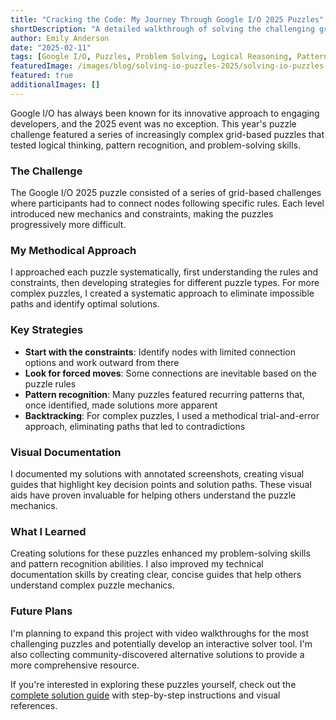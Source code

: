 ```yaml
---
title: "Cracking the Code: My Journey Through Google I/O 2025 Puzzles"
shortDescription: "A detailed walkthrough of solving the challenging grid-based puzzles from Google I/O 2025"
author: Emily Anderson
date: "2025-02-11"
tags: [Google I/O, Puzzles, Problem Solving, Logical Reasoning, Pattern Recognition]
featuredImage: /images/blog/solving-io-puzzles-2025/solving-io-puzzles-2025-featured.jpg
featured: true
additionalImages: []
---
```


Google I/O has always been known for its innovative approach to engaging developers, and the 2025 event was no exception. This year's puzzle challenge featured a series of increasingly complex grid-based puzzles that tested logical thinking, pattern recognition, and problem-solving skills.

### The Challenge

The Google I/O 2025 puzzle consisted of a series of grid-based challenges where participants had to connect nodes following specific rules. Each level introduced new mechanics and constraints, making the puzzles progressively more difficult.

### My Methodical Approach

I approached each puzzle systematically, first understanding the rules and constraints, then developing strategies for different puzzle types. For more complex puzzles, I created a systematic approach to eliminate impossible paths and identify optimal solutions.

### Key Strategies

*   **Start with the constraints**: Identify nodes with limited connection options and work outward from there
*   **Look for forced moves**: Some connections are inevitable based on the puzzle rules
*   **Pattern recognition**: Many puzzles featured recurring patterns that, once identified, made solutions more apparent
*   **Backtracking**: For complex puzzles, I used a methodical trial-and-error approach, eliminating paths that led to contradictions

### Visual Documentation

I documented my solutions with annotated screenshots, creating visual guides that highlight key decision points and solution paths. These visual aids have proven invaluable for helping others understand the puzzle mechanics.

### What I Learned

Creating solutions for these puzzles enhanced my problem-solving skills and pattern recognition abilities. I also improved my technical documentation skills by creating clear, concise guides that help others understand complex puzzle mechanics.

### Future Plans

I'm planning to expand this project with video walkthroughs for the most challenging puzzles and potentially develop an interactive solver tool. I'm also collecting community-discovered alternative solutions to provide a more comprehensive resource.

If you're interested in exploring these puzzles yourself, check out the [complete solution guide](https://helloemily.dev/projects/io-puzzle-2025) with step-by-step instructions and visual references.